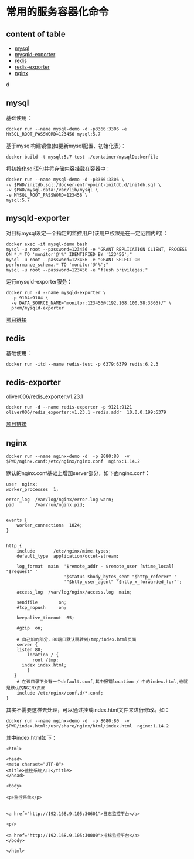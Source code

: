 # 常用的服务容器化命令

## content of table

* [mysql](#mysql)
* [mysqld-exporter](#mysqld-exporter)
* [redis](#redis)
* [redis-exporter](#redis-exporter)
* [nginx](#nginx)

d
## mysql
基础使用：
```shell
docker run --name mysql-demo -d -p3366:3306 -e MYSQL_ROOT_PASSWORD=123456 mysql:5.7 
```

基于mysql构建镜像(如更新mysql配置、初始化表)：
```shell
docker build -t mysql:5.7-test ./container/mysqlDockerfile
```

将初始化sql语句并将存储内容挂载在容器中：
```shell
docker run --name mysql-demo -d -p3366:3306 \
-v $PWD/initdb.sql:/docker-entrypoint-initdb.d/initdb.sql \
-v $PWD/mysql-data:/var/lib/mysql \
-e MYSQL_ROOT_PASSWORD=123456 \
mysql:5.7 
```

## mysqld-exporter
对目标mysql设定一个指定的监控用户(该用户权限是在一定范围内的)：
```shell
docker exec -it mysql-demo bash
mysql -u root --password=123456 -e "GRANT REPLICATION CLIENT, PROCESS ON *.* TO 'monitor'@'%' IDENTIFIED BY '123456';"
mysql -u root --password=123456 -e "GRANT SELECT ON performance_schema.* TO 'monitor'@'%';"
mysql -u root --password=123456 -e "flush privileges;"
```

运行mysqld-exporter服务：
```shell
docker run -d --name mysqld-exporter \
  -p 9104:9104 \
  -e DATA_SOURCE_NAME="monitor:123456@(192.168.100.58:3366)/" \
  prom/mysqld-exporter
```
[项目链接](https://github.com/prometheus/mysqld_exporter)

## redis
基础使用：
```shell
docker run -itd --name redis-test -p 6379:6379 redis:6.2.3
```

## redis-exporter
oliver006/redis_exporter:v1.23.1

```shell
docker run -d --name redis-exporter -p 9121:9121 oliver006/redis_exporter:v1.23.1 -redis.addr  10.0.0.199:6379
```
[项目链接](https://github.com/oliver006/redis_exporter)

## nginx
```shell
docker run --name nginx-demo -d  -p 8080:80  -v $PWD/nginx.conf:/etc/nginx/nginx.conf  nginx:1.14.2 
```
默认的nginx.conf基础上增加server部分，如下面nginx.conf：
```shell
user  nginx;
worker_processes  1;

error_log  /var/log/nginx/error.log warn;
pid        /var/run/nginx.pid;


events {
    worker_connections  1024;
}


http {
    include       /etc/nginx/mime.types;
    default_type  application/octet-stream;

    log_format  main  '$remote_addr - $remote_user [$time_local] "$request" '
                      '$status $body_bytes_sent "$http_referer" '
                      '"$http_user_agent" "$http_x_forwarded_for"';

    access_log  /var/log/nginx/access.log  main;

    sendfile        on;
    #tcp_nopush     on;

    keepalive_timeout  65;

    #gzip  on;
    
    # 自己加的部分，80端口默认跳转到/tmp/index.html页面
    server {
	listen 80;
        location / {
    	  root /tmp;
	  index index.html;
        }
   }    
    # 在该目录下会有一个default.conf,其中报错location / 中的index.html,也就是默认的NGINX页面
    include /etc/nginx/conf.d/*.conf;
}
```
其实不需要这样去处理，可以通过挂载index.html文件来进行修改。如：
```shell
docker run --name nginx-demo -d  -p 8080:80  -v $PWD/index.html:/usr/share/nginx/html/index.html  nginx:1.14.2
```
其中index.html如下：
```shell
<html>

<head>
<meta charset="UTF-8">
<title>监控系统入口</title>
</head>

<body>

<p>监控系统</p>


<a href="http://192.168.9.105:30601">日志监控平台</a>

<p/>

<a href="http://192.168.9.105:30000">指标监控平台</a>
</body>

</html>
```